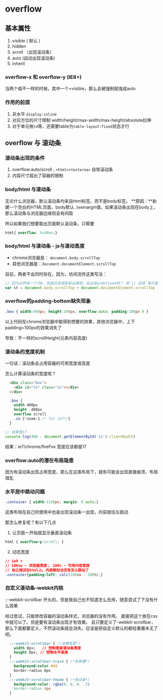 # overflow

## 基本属性

1. visible ( 默认 )
2. hidden 
3. scroll （出现滚动条）
4. auto (自动出现滚动条)
5. inherit

### overflow-x 和 overflow-y (IE8+)
当两个值不一样的时候，其中一个=visible，那么会被强制赋值成auto

### 作用的前提

1. 非水平 `display:inline`
2. 对应方位的尺寸限制 width/height/max-width/max-height/absolute拉伸
3. 对于单元格`td`等，还需要table为`table-layout:fixed`状态才行

## overflow 与 滚动条

### 滚动条出现的条件

1. overflow:auto/scroll ; `<html><textarea>` 自带滚动条
2. 内容尺寸超出了容器的限制

### body/html 与滚动条

无论什么浏览器，默认滚动条均来自html标签，而不是body标签。
**原因：**新建一个空白的HTML页面，body默认`.5em`margin值，如果滚动条出现在body上，那么滚动条与浏览器边缘则会有间距

所以如果我们想要取出页面默认滚动条，只需要
```css
html{ overflow: hidden;}
```

### body/html 与滚动条 - js与滚动高度

* chrome浏览器是： `document.body.scrollTop`
* 其他浏览器是：`document.documentElement.scrollTop`

目前，两者不会同时存在，因为，坊间流传这类写法：
```javascript
// 因为必然有一个为0，但是应该很容易出错吧。会出现undefined吧？ 用 || 双或 来代替+号更好
var st = document.body.scrollTop + document.documentElement.scrollTop
```

### overflow的padding-bottom缺失现象

```css
.box { width:400px; height:100px; overflow:auto; padding:100px 0 }
```
以上代码在chrome浏览器中能得到想要的效果，其他浏览器中，上下padding=100px的效果消失了

导致：不一样的scrollHeight(元素内容高度)

### 滚动条的宽度机制

一句话：滚动条会占用容器的可用宽度或高度

怎么计算滚动条的宽度呢？
```html
  <div class="box">
    <div id="in" class="in"></div>
  </div>
```
```css
  .box {
    width 400px
    height  400px
    overflow scroll
    .in {*zoom:1 /* for ie7*/}
  }
```
```javascript
// 结果是17
console.log(400 - document.getElementById('in').clientWidth)
```

结果：ie7/chrome/fireFox 宽度应该都是17

### overflow:auto的潜在布局隐患

因为有滚动条出现占用宽度，那么在这类布局下，就有可能会出现直接崩溃，布局错乱

### 水平居中跳动问题
```css
.container { width:1150px; margin: 0 auto;}
```
这类布局在自己的使用中也是出现滚动条一出现，内容就往左跳动

那怎么修复呢？有以下几点

1. 让页面一开始就显示垂直滚动条
  ```css
  html { overflow-y:scroll; }
  ```
2. 动态宽度
```css
// ie9 +
// 100vw - 浏览器宽度； 100% - 可用内容宽度
// 自己测试在html上。内容貌似也没有怎么跳动了
.container{padding-left: calc(100vw - 100%);}
```

### 自定义滚动条-webkit内核
::-webkit-scrollbar 开头的，但是我自己也不知道怎么去用，随意尝试了下没有什么效果

经过尝试，只能修改容器的滚动条样式，浏览器的没有作用。
直接把这个放在css中就可以了。但是要有滚动条出现才有效果。
且只要定义了-webkit-scrollbar，那么下面都要定义，不然滚动条就会消失，应该是把自定义默认的都给重置未无了吧。
```css
  ::-webkit-scrollbar { /*血槽宽度*/
    width 8px;   // 控制垂直滚动条宽度
    height 8px; // 控制水平高度
  }
  ::-webkit-scrollbar-track { /*背景槽*/
    background-color #dd
    border-radius 6px
  }
  ::-webkit-scrollbar-thumb { /*拖动条*/
    background-color: rgba(0, 0, 0, .3)
    border-radius 6px
  }

```

